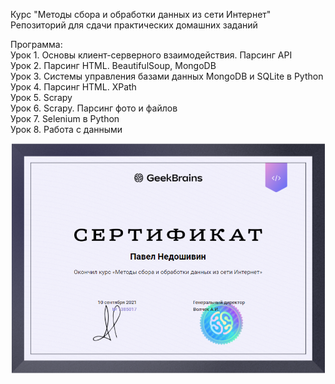 Курс "Методы сбора и обработки данных из сети Интернет"     
Репозиторий для сдачи практических домашних заданий

Программа:  
Урок 1. Основы клиент-серверного взаимодействия. Парсинг API    
Урок 2. Парсинг HTML. BeautifulSoup, MongoDB    
Урок 3. Системы управления базами данных MongoDB и SQLite в Python  
Урок 4. Парсинг HTML. XPath     
Урок 5. Scrapy      
Урок 6. Scrapy. Парсинг фото и файлов       
Урок 7. Selenium в Python       
Урок 8. Работа с данными

![Alt text](Screenshot_1.png)